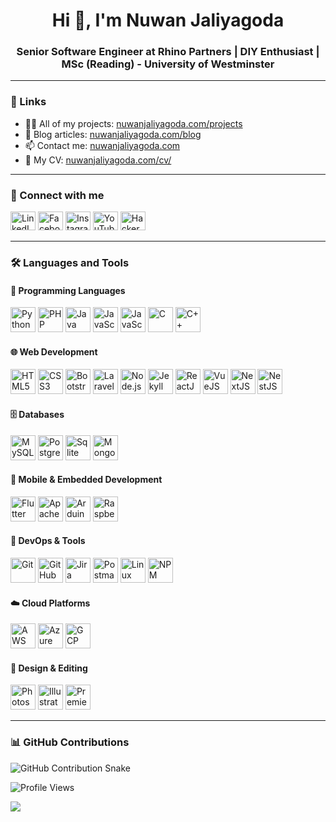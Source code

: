 <h1 align="center">Hi 👋, I'm Nuwan Jaliyagoda</h1>
<h3 align="center">Senior Software Engineer at Rhino Partners | DIY Enthusiast | MSc (Reading) - University of Westminster</h3>

---

### 🔗 Links

- 👨‍💻 All of my projects: [nuwanjaliyagoda.com/projects](https://nuwanjaliyagoda.com/projects)
- 📝 Blog articles: [nuwanjaliyagoda.com/blog](https://nuwanjaliyagoda.com/blog)
- 📫 Contact me: [nuwanjaliyagoda.com](https://nuwanjaliyagoda.com)
- 📄 My CV: [nuwanjaliyagoda.com/cv/](https://nuwanjaliyagoda.com/cv/)

---

### 🤝 Connect with me

<p align="left">
    <a href="https://linkedin.com/in/nuwan-jaliyagoda" target="blank"><img src="https://raw.githubusercontent.com/rahuldkjain/github-profile-readme-generator/master/src/images/icons/Social/linked-in-alt.svg" alt="LinkedIn" height="30" width="40" /></a>
    <a href="https://fb.com/nuwan.jaliyagoda" target="blank"><img src="https://raw.githubusercontent.com/rahuldkjain/github-profile-readme-generator/master/src/images/icons/Social/facebook.svg" alt="Facebook" height="30" width="40" /></a>
    <a href="https://instagram.com/nuwanjaliyagoda" target="blank"><img src="https://raw.githubusercontent.com/rahuldkjain/github-profile-readme-generator/master/src/images/icons/Social/instagram.svg" alt="Instagram" height="30" width="40" /></a>
    <a href="https://www.youtube.com/channel/UC1EaR2mO0KTP4RjKe__wgqA" target="blank"><img src="https://raw.githubusercontent.com/rahuldkjain/github-profile-readme-generator/master/src/images/icons/Social/youtube.svg" alt="YouTube" height="30" width="40" /></a>
    <a href="https://www.hackerrank.com/nuwanj" target="blank"><img src="https://raw.githubusercontent.com/rahuldkjain/github-profile-readme-generator/master/src/images/icons/Social/hackerrank.svg" alt="HackerRank" height="30" width="40" /></a>
</p>

---

### 🛠️ Languages and Tools

#### 📌 Programming Languages

<p>
    <img src="https://cdn.jsdelivr.net/gh/devicons/devicon@latest/icons/python/python-original.svg" alt="Python" width="40" height="40" />
    <img src="https://cdn.jsdelivr.net/gh/devicons/devicon@latest/icons/php/php-original.svg" alt="PHP" width="40" height="40" />
    <img src="https://cdn.jsdelivr.net/gh/devicons/devicon@latest/icons/java/java-original.svg" alt="Java" width="40" height="40" />
    <img src="https://cdn.jsdelivr.net/gh/devicons/devicon@latest/icons/javascript/javascript-original.svg" alt="JavaScript" width="40" height="40" />
    <img src="https://cdn.jsdelivr.net/gh/devicons/devicon@latest/icons/typescript/typescript-original.svg" alt="JavaScript" width="40" height="40" />
    <img src="https://cdn.jsdelivr.net/gh/devicons/devicon@latest/icons/c/c-original.svg" alt="C" width="40" height="40" />
    <img src="https://cdn.jsdelivr.net/gh/devicons/devicon@latest/icons/cplusplus/cplusplus-original.svg" alt="C++" width="40" height="40" />
</p>

#### 🌐 Web Development

<p>
    <img src="https://cdn.jsdelivr.net/gh/devicons/devicon@latest/icons/html5/html5-original-wordmark.svg" alt="HTML5" width="40" height="40" />
    <img src="https://cdn.jsdelivr.net/gh/devicons/devicon@latest/icons/css3/css3-original-wordmark.svg" alt="CSS3" width="40" height="40" />
    <img src="https://cdn.jsdelivr.net/gh/devicons/devicon@latest/icons/bootstrap/bootstrap-original.svg" alt="Bootstrap" width="40" height="40" />
    <img src="https://cdn.jsdelivr.net/gh/devicons/devicon@latest/icons/laravel/laravel-original.svg" alt="Laravel" width="40" height="40" />
    <img src="https://cdn.jsdelivr.net/gh/devicons/devicon@latest/icons/nodejs/nodejs-original-wordmark.svg" alt="Node.js" width="40" height="40" />
    <img src="https://cdn.jsdelivr.net/gh/devicons/devicon@latest/icons/jekyll/jekyll-original.svg" alt="Jekyll" width="40" height="40" />
    <img src="https://cdn.jsdelivr.net/gh/devicons/devicon@latest/icons/react/react-original.svg" alt="ReactJS" width="40" height="40" />
    <img src="https://cdn.jsdelivr.net/gh/devicons/devicon@latest/icons/vuejs/vuejs-original.svg" alt="VueJS" width="40" height="40" />
    <img src="https://cdn.jsdelivr.net/gh/devicons/devicon@latest/icons/nextjs/nextjs-original-wordmark.svg" alt="NextJS" width="40" height="40" />
    <img src="https://cdn.jsdelivr.net/gh/devicons/devicon@latest/icons/nestjs/nestjs-original.svg" alt="NestJS" width="40" height="40" />
</p>

#### 🗄️ Databases

<p>
    <img src="https://cdn.jsdelivr.net/gh/devicons/devicon@latest/icons/mysql/mysql-original-wordmark.svg" alt="MySQL" width="40" height="40" />
    <img src="https://cdn.jsdelivr.net/gh/devicons/devicon@latest/icons/postgresql/postgresql-original.svg" alt="Postgresql" width="40" height="40" />
    <img src="https://cdn.jsdelivr.net/gh/devicons/devicon@latest/icons/sqlite/sqlite-original-wordmark.svg" alt="Sqlite" width="40" height="40" />
    <img src="https://cdn.jsdelivr.net/gh/devicons/devicon@latest/icons/mongodb/mongodb-original-wordmark.svg" alt="MongoDB" width="40" height="40" />
</p>

#### 📱 Mobile & Embedded Development

<p>
    <img src="https://cdn.jsdelivr.net/gh/devicons/devicon@latest/icons/flutter/flutter-original.svg" alt="Flutter" width="40" height="40" />
    <img src="https://www.vectorlogo.zone/logos/apache_cordova/apache_cordova-icon.svg" alt="Apache Cordova" width="40" height="40" />
    <img src="https://cdn.jsdelivr.net/gh/devicons/devicon@latest/icons/arduino/arduino-original-wordmark.svg" alt="Arduino" width="40" height="40" />
    <img src="https://cdn.jsdelivr.net/gh/devicons/devicon@latest/icons/raspberrypi/raspberrypi-original.svg" alt="Raspberry Pi" width="40" height="40" />
</p>

#### 🔧 DevOps & Tools

<p>
    <img src="https://cdn.jsdelivr.net/gh/devicons/devicon@latest/icons/git/git-original.svg" alt="Git" width="40" height="40" />
    <img src="https://cdn.jsdelivr.net/gh/devicons/devicon@latest/icons/github/github-original-wordmark.svg" alt="GitHub" width="40" height="40" />
    <img src="https://cdn.jsdelivr.net/gh/devicons/devicon@latest/icons/jira/jira-original-wordmark.svg" alt="Jira" width="40" height="40" />
    <img src="https://cdn.jsdelivr.net/gh/devicons/devicon@latest/icons/postman/postman-original.svg" alt="Postman" width="40" height="40" />
    <img src="https://cdn.jsdelivr.net/gh/devicons/devicon@latest/icons/linux/linux-original.svg" alt="Linux" width="40" height="40" />
    <img src="https://cdn.jsdelivr.net/gh/devicons/devicon@latest/icons/npm/npm-original-wordmark.svg" alt="NPM" width="40" height="40" />
</p>

#### ☁️ Cloud Platforms

<p>
    <img src="https://cdn.jsdelivr.net/gh/devicons/devicon@latest/icons/amazonwebservices/amazonwebservices-original-wordmark.svg" alt="AWS" width="40" height="40" />
    <img src="https://cdn.jsdelivr.net/gh/devicons/devicon@latest/icons/azure/azure-original.svg" alt="Azure" width="40" height="40" />
    <img src="https://cdn.jsdelivr.net/gh/devicons/devicon@latest/icons/googlecloud/googlecloud-original.svg" alt="GCP" width="40" height="40" />

</p>

#### 🎨 Design & Editing

<p>
    <img src="https://cdn.jsdelivr.net/gh/devicons/devicon@latest/icons/photoshop/photoshop-original.svg" alt="Photoshop" width="40" height="40" />
    <img src="https://cdn.jsdelivr.net/gh/devicons/devicon@latest/icons/illustrator/illustrator-plain.svg" alt="Illustrator" width="40" height="40" />
    <img src="https://cdn.jsdelivr.net/gh/devicons/devicon@latest/icons/premierepro/premierepro-original.svg" alt="Premier Pro" width="40" height="40" />
</p>

---

### 📊 GitHub Contributions

<picture>
  <source media="(prefers-color-scheme: dark)" srcset="./dist/github-contribution-grid-snake-dark.svg" />
  <source media="(prefers-color-scheme: light)" srcset="./dist/github-contribution-grid-snake.svg" />
  <img alt="GitHub Contribution Snake" src="github-snake.svg" />
</picture>

<!-- <p>
    <img align="center"
        src="https://github-readme-stats.vercel.app/api/top-langs?username=nuwanj&show_icons=true&locale=en&layout=compact"
        alt="nuwanj" />
</p> -->

<p align="left">
    <img src="https://komarev.com/ghpvc/?username=nuwanj&label=Profile%20Views&color=blue&style=flat-square" alt="Profile Views" />
</p>

![](https://hit.yhype.me/github/profile?user_id=11540782)
